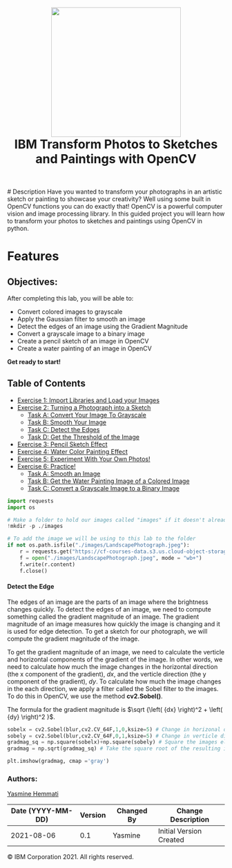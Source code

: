 <div align="center">
      <h1> <img src="https://github.com/ahammadmejbah/IBM-Transform-Photos-to-Sketches-and-Paintings-with-OpenCV/blob/main/Additional%20Files/SN_web_lightmode.svg" width="300px"><br/>IBM Transform Photos to Sketches and Paintings with OpenCV</h1>
     </div>

<p align="center"> <a href="https://github.com/ahammadmejbah" target="_blank"><img alt="" src="https://img.shields.io/badge/Website-EA4C89?style=normal&logo=dribbble&logoColor=white" style="vertical-align:center" /></a> <a href="https://twitter.com/ahammadmejbah" target="_blank"><img alt="" src="https://img.shields.io/badge/Twitter-1DA1F2?style=normal&logo=twitter&logoColor=white" style="vertical-align:center" /></a> <a href="https://www.facebook.com/ahammadmejbah" target="_blank"><img alt="" src="https://img.shields.io/badge/Facebook-1877F2?style=normal&logo=facebook&logoColor=white" style="vertical-align:center" /></a> <a href="https://www.instagram.com/ahammadmejbah/" target="_blank"><img alt="" src="https://img.shields.io/badge/Instagram-E4405F?style=normal&logo=instagram&logoColor=white" style="vertical-align:center" /></a> <a href="https://www.linkedin.com/in/ahammadmejbah/}" target="_blank"><img alt="" src="https://img.shields.io/badge/LinkedIn-0077B5?style=normal&logo=linkedin&logoColor=white" style="vertical-align:center" /></a> </p>
# Description
Have you wanted to transform your photographs in an artistic sketch or painting to showcase your creativity? Well using some built in OpenCV functions you can do exactly that! OpenCV is a powerful computer vision and image processing library. In this guided project you will learn how to transform your photos to sketches and paintings using OpenCV in python.

# Features
## Objectives:

After completing this lab, you will be able to:

*   Convert colored images to grayscale
*   Apply the Gaussian filter to smooth an image
*   Detect the edges of an image using the Gradient Magnitude
*   Convert a grayscale image to a binary image
*   Create a pencil sketch of an image in OpenCV
*   Create a water painting of an image in OpenCV

**Get ready to start!**
## Table of Contents

*   [Exercise 1: Import Libraries and Load your Images](#Exercise1)
*   [Exercise 2: Turning a Photograph into a Sketch](#Exercise2)
    *   [Task A: Convert Your Image To Grayscale](#TaskA)
    *   [Task B: Smooth Your Image](#TaskB)
    *   [Task C: Detect the Edges](#TaskC)
    *   [Task D: Get the Threshold of the Image](#TaskD)
*   [Exercise 3: Pencil Sketch Effect](#Exercise3)
*   [Exercise 4: Water Color Painting Effect](#Exercise4)
*   [Exercise 5: Experiment With Your Own Photos!](#Exercise5)
*   [Exercise 6: Practice!](#Exercise6)
    *   [Task A: Smooth an Image](#Task6A)
    *   [Task B: Get the Water Painting Image of a Colored Image ](#Task6B)
    *   [Task C: Convert a Grayscale Image to a Binary Image](#Task6C)



``` python
import requests
import os

# Make a folder to hold our images called "images" if it doesn't already exist
!mkdir -p ./images

# To add the image we will be using to this lab to the folder
if not os.path.isfile("./images/LandscapePhotograph.jpeg"):
    r = requests.get("https://cf-courses-data.s3.us.cloud-object-storage.appdomain.cloud/transform-photos-to-sketches-and-paintings-with-opencv/images/LandscapePhotograph.jpeg")
    f = open("./images/LandscapePhotograph.jpeg", mode = "wb+")
    f.write(r.content)
    f.close()

```

#### Detect the Edge

The edges of an image are the parts of an image where the brightness changes quickly. To detect the edges of an image, we need to compute something called the gradient magnitude of an image. The gradient magnitude of an image measures how quickly the image is changing and it is used for edge detection. To get a sketch for our photograph, we will compute the gradient magnitude of the image.

To get the gradient magnitude of an image, we need to calculate the verticle and horizontal components of the gradient of the image. In other words, we need to calculate how much the image changes in the horizontal direction (the x component of the gradient), $dx$, and the verticle direction (the y component of the gradient), $dy$. To calculate how much the image changes in the each direction, we apply a filter called the Sobel filter to the images. To do this in OpenCV, we use the method **cv2.Sobel()**.

The formula for the gradient magnitude is $\sqrt {\left( {dx} \right)^2 + \left( {dy} \right)^2 }$.


``` python
sobelx = cv2.Sobel(blur,cv2.CV_64F,1,0,ksize=5) # Change in horizonal direction, dx
sobely = cv2.Sobel(blur,cv2.CV_64F,0,1,ksize=5) # Change in verticle direction, dy
gradmag_sq = np.square(sobelx)+np.square(sobely) # Square the images element-wise and then add them together 
gradmag = np.sqrt(gradmag_sq) # Take the square root of the resulting image element-wise to get the gradient magnitude

plt.imshow(gradmag, cmap ='gray')

```

### Authors:
[Yasmine Hemmati](https://www.linkedin.com/in/yasmine-hemmati-80592119b/?utm_medium=Exinfluencer&utm_source=Exinfluencer&utm_content=000026UJ&utm_term=10006555&utm_id=NA-SkillsNetwork-Channel-SkillsNetworkQuickLabstransformphotostosketchesandpaintingswithopencv28748434-2021-01-01)


| Date (YYYY-MM-DD) | Version | Changed By | Change Description      |
| ----------------- | ------- | ---------- | ----------------------- |
| 2021-08-06        | 0.1     | Yasmine    | Initial Version Created |

© IBM Corporation 2021. All rights reserved.

<!-- </> with 💛 by readMD (https://readmd.itsvg.in) -->
    
